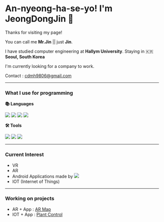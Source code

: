 # An-nyeong-ha-se-yo! I'm JeongDongJin 👋

Thanks for visiting my page!

You can call me **Mr.Jin** || just **Jin**.

I have studied computer engineering at **Hallym University**. Staying in 🇰🇷 **Seoul, South Korea**

I'm currently looking for a company to work.

Contact : cdmh9806@gmail.com

---

### What I use for programming

 **📚 Languages**
  <div>
  <img src="http://is.am/58qw"/>
  <img src = "https://img.shields.io/badge/C-A8B9CC?style=for-the-badge&logo=c&logoColor=white"/>
  <img src = "https://img.shields.io/badge/C Sharp-239120?style=for-the-badge&logo=Csharp&logoColor=white"/>
  <img src = "https://img.shields.io/badge/Python-3776AB?style=for-the-badge&logo=Python&logoColor=white"/>
  </div>
  
 **🛠 Tools**
<div>
  <img src = "https://img.shields.io/badge/Unity-black?style=for-the-badge&logo=unity"/>
  <img src = "https://img.shields.io/badge/Android Studio-3DBD84?style=for-the-badge&logo=android&logoColor=ffffff"/>
  <img src = "https://img.shields.io/badge/Arduino-00979D?style=for-the-badge&logo=Arduino&logoColor=ffffff"/>
</div>

___

### Current Interest
  - VR
  - AR
  - Android Applications made by <img src = "https://img.shields.io/badge/Kotlin-7F52FF?style=flat-square&logo=kotlin&logoColor=ffffff"/>
  - IOT (Internet of Things)
---
### Working on projects
  - AR + App : [AR Map](https://github.com/Jin1751/ARmap)
  - IOT + App : [Plant Control](https://github.com/Jin1751/PlantControlKotlin)
<!--
**Jin1751/Jin1751** is a ✨ _special_ ✨ repository because its `README.md` (this file) appears on your GitHub profile.

Here are some ideas to get you started:

- 🔭 I’m currently working on ...
- 🌱 I’m currently learning ...
- 👯 I’m looking to collaborate on ...
- 🤔 I’m looking for help with ...
- 💬 Ask me about ...
- 📫 How to reach me: ...
- 😄 Pronouns: ...
- ⚡ Fun fact: ...
-->
